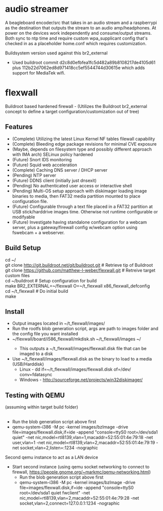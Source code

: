 

# audio streamer

A beagleboard encoder/src that takes in an audio stream and a raspberrypi as the destination that outputs the stream to an audio amp/headphones.  At power on the devices work independently and consume/output streams.  Both sync to ntp time and require custom wpa_supplicant config that's checked in as a placeholder home.conf which requires customization.

Buildsystem version used against this br2_external
- Used buildroot commit d2c8d0efbfea1fc5d482a89b8108217de4105d61 plus 112b22d7062ed8d971418cc5ef5544744d30615e which adds support for MediaTek wifi.



# flexwall
Buildroot based hardened firewall - (Utilizes the Buildroot br2_external concept to define a target configuration/customization out of tree)

Features
------------------------------------------------------
+ (Complete) Utilizing the latest Linux Kernel NF tables filewall capability
+ (Complete) Bleeding edge package revisions for minimal CVE exposure
+ (Maybe, depends on filesystem type and possibly different approach with IMA arch) SELinux policy hardened
+ (Future) Snort IDS monitoring
+ (Future) Squid web acceleration
+ (Complete) Caching DNS server / DHCP server
+ (Pending) NTP server
+ (Future) DDNS client (initially just dnsexit)
+ (Pending) No authenticated user access or interactive shell
+ (Pending) Multi-OS setup approach with diskimager loading image binaries to media, then FAT32 media partition mounted to place configuration file.
+ (Future) Configurable through a text file placed in a FAT32 partition at USB stick/harddrive images time.  Otherwise not runtime configurable or modifyable
+ (Future) Investigate having standalone configuration for a webcam server, plus a gateway/firewall config w/webcam option using fswebcam + a webserver.

Build Setup
------------------------------------------------------
cd ~/<br>
git clone http://git.buildroot.net/git/buildroot.git              # Retrieve tip of Buildroot<br>
git clone https://github.com/matthew-l-weber/flexwall.git         # Retreive target custom files<br>
cd ~/buildroot                                                    # Setup configuration for build<br>
make BR2_EXTERNAL=~/flexwall O=~/t_flexwall x86_flexwall_defconfig<br>
cd ~/t_flexwall                                                   # Do initial build<br>
make<br>

Install
------------------------------------------------------
+ Output images located in ~/t_flexwall/images/
+ Run the rootfs blob generation script, args are path to images folder and the config file you want installed
+ ~/flexwall/board/i586_flexwall/mkdisk.sh ~/t_flexwall/images ~/<configfilename>
  + This outputs a ~/t_flexwall/images/flexwall.disk file that can be imaged to a disk
+ Use ~/t_flexwall/images/flexwall.disk as the binary to load to a media (USB/Harddisk)
  +  Linux - dd if=~/t_flexwall/images/flexwall.disk of=/dev/<disk> conv=fdatasync
  +  Windows - http://sourceforge.net/projects/win32diskimager/

Testing with QEMU
------------------------------------------------------
(assuming within target build folder)<br><br>
+ Run the blob generation script above first
+ qemu-system-i386 -M pc -kernel images/bzImage -drive file=images/flexwall.disk,if=ide -append "console=ttyS0 root=/dev/sda1 quiet" -net nic,model=rtl8139,vlan=1,macaddr=52:55:01:4e:79:18 -net user,vlan=1 -net nic,model=rtl8139,vlan=2,macaddr=52:55:01:4e:79:19 -net socket,vlan=2,listen=:1234  -nographic

Second qemu instance to act as a LAN device
+ Start second instance (using qemu socket networking to connect to firewall, https://people.gnome.org/~markmc/qemu-networking.html)
  + Run the blob generation script above first
  + qemu-system-i386 -M pc -kernel images/bzImage -drive file=images/flexwall.disk,if=ide -append "console=ttyS0 root=/dev/sda1 quiet fwclient" -net nic,model=rtl8139,vlan=2,macaddr=52:55:01:4e:79:28 -net socket,vlan=2,connect=127.0.0.1:1234   -nographic
